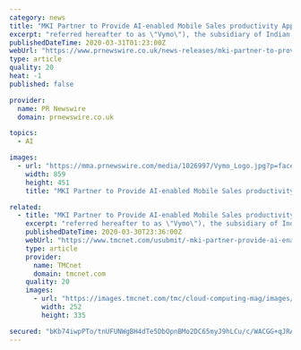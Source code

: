 ```yaml
---
category: news
title: "MKI Partner to Provide AI-enabled Mobile Sales productivity App Developed by Indian Startup Company, Vymo"
excerpt: "referred hereafter to as \"Vymo\"), the subsidiary of Indian startup Vymo Inc. have launched a business partnership where MKI will engage in the sales of AI-enabled mobile sales support application developed by Vymo (referred hereafter to as \"Vymo App\") to domestic financial institutions. In the backdrop of the ongoing shrinkage of labor ..."
publishedDateTime: 2020-03-31T01:23:00Z
webUrl: "https://www.prnewswire.co.uk/news-releases/mki-partner-to-provide-ai-enabled-mobile-sales-productivity-app-developed-by-indian-startup-company-vymo-856255874.html"
type: article
quality: 20
heat: -1
published: false

provider:
  name: PR Newswire
  domain: prnewswire.co.uk

topics:
  - AI

images:
  - url: "https://mma.prnewswire.com/media/1026997/Vymo_Logo.jpg?p=facebook"
    width: 859
    height: 451
    title: "MKI Partner to Provide AI-enabled Mobile Sales productivity App Developed by Indian Startup Company, Vymo"

related:
  - title: "MKI Partner to Provide AI-enabled Mobile Sales productivity App Developed by Indian Startup Company, Vymo"
    excerpt: "referred hereafter to as \"Vymo\"), the subsidiary of Indian startup Vymo Inc. have launched a business partnership where MKI will engage in the sales of AI-enabled mobile sales support application developed by Vymo (referred hereafter to as \"Vymo App\") to domestic financial institutions. In the backdrop of the ongoing shrinkage of labor ..."
    publishedDateTime: 2020-03-30T23:36:00Z
    webUrl: "https://www.tmcnet.com/usubmit/-mki-partner-provide-ai-enabled-mobile-sales-productivity-/2020/03/30/9123268.htm"
    type: article
    provider:
      name: TMCnet
      domain: tmcnet.com
    quality: 20
    images:
      - url: "https://images.tmcnet.com/tmc/cloud-computing-mag/images/cloud-computing-0515-cover.jpg"
        width: 252
        height: 335

secured: "bKb74iwpPTo/tnUFUNWgBH4dTe5DbOpnBMo2DC65myJ9hLCu/c/WACGG+qJRAcLOu6Ksqy5jhuv+Me/w7gYgMP7J6Pgl2WMQ/DjMcAYmUqeO+vM8LLsTdSOieUWcORH+MBnmV4NwiNLjzaP0XU2ROCR+U+BVGFm02Y4boLqD+yJnGlXW6qTi7zmlXxRwRH6WbJd9bdubq0nztPfjWM0JO2Iz/LueoZDPomUBf4keMtlqOI6QkUB/Eu74wL0Gz0vu4R9FpPs+UPmXxQpL64DXWjgFlbxFp2f7s28yoqFGnBjwQu2b7AhXwZmsHenuOVEfimTxjWUDJxPz/w2lECdKq70YyUMBNxy9dnuKQgG6drvyETDF7pxbWuLu3rUnSWh1j6wFTLuZYnPBdYCyqNDXaqPiVkYXL7HKcF9Bfb2SxWbHzvSnaMWa9zc08FIG1/6lT0NOZMnFiePYU3kFjXlVHV9F6CIoh6dtgKLWSmn4ibA=;LUr9ZXKjRiknw32kGqzCHQ=="
---
```


